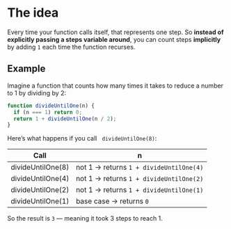 # The idea
Every time your function calls itself, that represents one step.
So **instead of explicitly passing a steps variable around**, 
you can count steps __implicitly__ by adding `1` each time the function recurses.

## Example
Imagine a function that counts how many times it takes 
to reduce a number to 1 by dividing by 2:

```js
function divideUntilOne(n) {
  if (n === 1) return 0;        
  return 1 + divideUntilOne(n / 2);
}
```
Here’s what happens if you call &nbsp; `divideUntilOne(8)`:

| Call              | n                                       | 
| ----------------- | --------------------------------------- |
| divideUntilOne(8) | not 1 → returns `1 + divideUntilOne(4)` |    
| divideUntilOne(4) | not 1 → returns `1 + divideUntilOne(2)` |
| divideUntilOne(2) | not 1 → returns `1 + divideUntilOne(1)` |
| divideUntilOne(1) | base case → returns `0`                 |

So the result is `3` — meaning it took 3 steps to reach 1.
